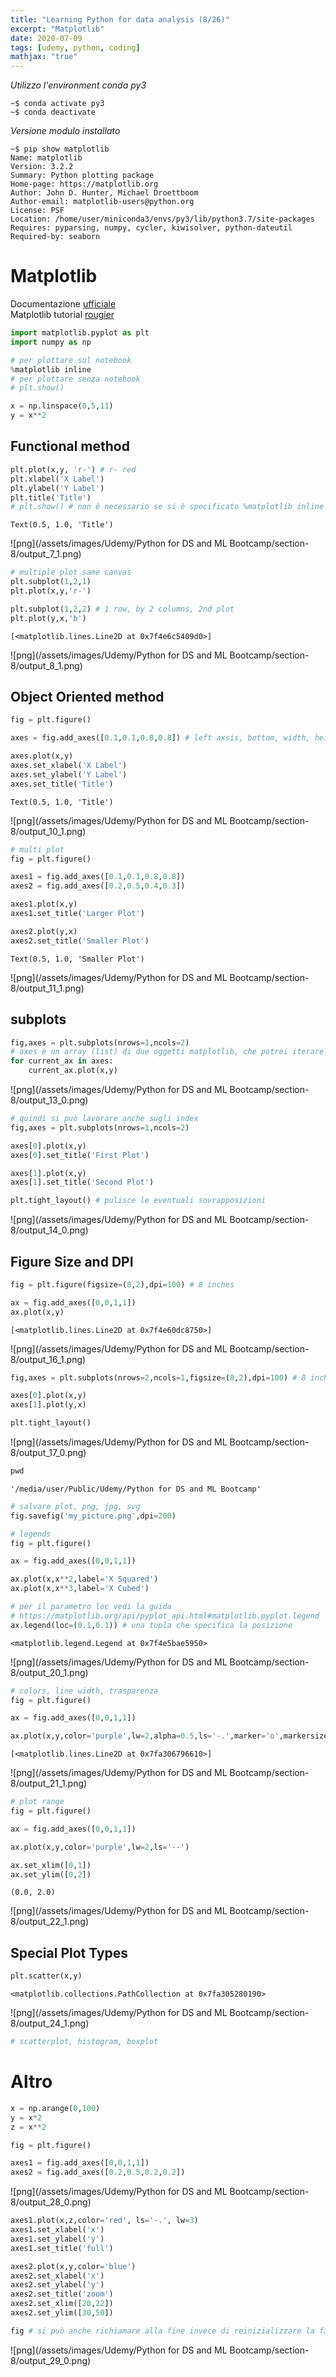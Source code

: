 ```yaml
---
title: "Learning Python for data analysis (8/26)"
excerpt: "Matplotlib"
date: 2020-07-09
tags: [udemy, python, coding]
mathjax: "true"
---
```


*Utilizzo l'environment conda py3*  
```console
~$ conda activate py3
~$ conda deactivate
```

*Versione modulo installato*  
```console
~$ pip show matplotlib
Name: matplotlib
Version: 3.2.2
Summary: Python plotting package
Home-page: https://matplotlib.org
Author: John D. Hunter, Michael Droettboom
Author-email: matplotlib-users@python.org
License: PSF
Location: /home/user/miniconda3/envs/py3/lib/python3.7/site-packages
Requires: pyparsing, numpy, cycler, kiwisolver, python-dateutil
Required-by: seaborn
```


# Matplotlib

Documentazione [ufficiale](https://matplotlib.org/gallery.html)  
Matplotlib tutorial [rougier](https://www.labri.fr/perso/nrougier/teaching/matplotlib)  



```python
import matplotlib.pyplot as plt
import numpy as np
```


```python
# per plottare sul notebook
%matplotlib inline
# per plottare senza notebook
# plt.show()
```


```python
x = np.linspace(0,5,11)
y = x**2
```

## Functional method


```python
plt.plot(x,y, 'r-') # r- red
plt.xlabel('X Label')
plt.ylabel('Y Label')
plt.title('Title')
# plt.show() # non è necessario se si è specificato %matplotlib inline
```




    Text(0.5, 1.0, 'Title')




![png](/assets/images/Udemy/Python for DS and ML Bootcamp/section-8/output_7_1.png)



```python
# multiple plot same canvas
plt.subplot(1,2,1)
plt.plot(x,y,'r-')

plt.subplot(1,2,2) # 1 row, by 2 columns, 2nd plot
plt.plot(y,x,'b')
```




    [<matplotlib.lines.Line2D at 0x7f4e6c5409d0>]




![png](/assets/images/Udemy/Python for DS and ML Bootcamp/section-8/output_8_1.png)


## Object Oriented method


```python
fig = plt.figure()

axes = fig.add_axes([0.1,0.1,0.8,0.8]) # left axsis, bottom, width, height

axes.plot(x,y)
axes.set_xlabel('X Label')
axes.set_ylabel('Y Label')
axes.set_title('Title')
```




    Text(0.5, 1.0, 'Title')




![png](/assets/images/Udemy/Python for DS and ML Bootcamp/section-8/output_10_1.png)



```python
# multi plot
fig = plt.figure()

axes1 = fig.add_axes([0.1,0.1,0.8,0.8])
axes2 = fig.add_axes([0.2,0.5,0.4,0.3])

axes1.plot(x,y)
axes1.set_title('Larger Plot')

axes2.plot(y,x)
axes2.set_title('Smaller Plot')
```




    Text(0.5, 1.0, 'Smaller Plot')




![png](/assets/images/Udemy/Python for DS and ML Bootcamp/section-8/output_11_1.png)


## subplots


```python
fig,axes = plt.subplots(nrows=1,ncols=2)
# axes è un array (list) di due oggetti matplotlib, che potrei iterare
for current_ax in axes:
    current_ax.plot(x,y)
```


![png](/assets/images/Udemy/Python for DS and ML Bootcamp/section-8/output_13_0.png)



```python
# quindi si può lavorare anche sugli index
fig,axes = plt.subplots(nrows=1,ncols=2)

axes[0].plot(x,y)
axes[0].set_title('First Plot')

axes[1].plot(x,y)
axes[1].set_title('Second Plot')

plt.tight_layout() # pulisce le eventuali sovrapposizioni
```


![png](/assets/images/Udemy/Python for DS and ML Bootcamp/section-8/output_14_0.png)


## Figure Size and DPI


```python
fig = plt.figure(figsize=(8,2),dpi=100) # 8 inches

ax = fig.add_axes([0,0,1,1])
ax.plot(x,y)
```




    [<matplotlib.lines.Line2D at 0x7f4e60dc8750>]




![png](/assets/images/Udemy/Python for DS and ML Bootcamp/section-8/output_16_1.png)



```python
fig,axes = plt.subplots(nrows=2,ncols=1,figsize=(8,2),dpi=100) # 8 inches

axes[0].plot(x,y)
axes[1].plot(y,x)

plt.tight_layout()
```


![png](/assets/images/Udemy/Python for DS and ML Bootcamp/section-8/output_17_0.png)



```python
pwd
```




    '/media/user/Public/Udemy/Python for DS and ML Bootcamp'




```python
# salvare plot, png, jpg, svg
fig.savefig('my_picture.png',dpi=200)
```


```python
# legends
fig = plt.figure()

ax = fig.add_axes([0,0,1,1])

ax.plot(x,x**2,label='X Squared')
ax.plot(x,x**3,label='X Cubed')

# per il parametro loc vedi la guida
# https://matplotlib.org/api/pyplot_api.html#matplotlib.pyplot.legend
ax.legend(loc=(0.1,0.1)) # una tupla che specifica la posizione
```




    <matplotlib.legend.Legend at 0x7f4e5bae5950>




![png](/assets/images/Udemy/Python for DS and ML Bootcamp/section-8/output_20_1.png)



```python
# colors, line width, trasparenza
fig = plt.figure()

ax = fig.add_axes([0,0,1,1])

ax.plot(x,y,color='purple',lw=2,alpha=0.5,ls='-.',marker='o',markersize=20,markerfacecolor='red',markeredgewidth=5,markeredgecolor='black') # Color #FF8C00, etc RGB Hex Code; lwd o linewidth; ls o linestyle step, --, :, etc.
```




    [<matplotlib.lines.Line2D at 0x7fa306796610>]




![png](/assets/images/Udemy/Python for DS and ML Bootcamp/section-8/output_21_1.png)



```python
# plot range
fig = plt.figure()

ax = fig.add_axes([0,0,1,1])

ax.plot(x,y,color='purple',lw=2,ls='--')

ax.set_xlim([0,1])
ax.set_ylim([0,2])
```




    (0.0, 2.0)




![png](/assets/images/Udemy/Python for DS and ML Bootcamp/section-8/output_22_1.png)


## Special Plot Types


```python
plt.scatter(x,y)
```




    <matplotlib.collections.PathCollection at 0x7fa305280190>




![png](/assets/images/Udemy/Python for DS and ML Bootcamp/section-8/output_24_1.png)



```python
# scatterplot, histogram, boxplot
```

# Altro


```python
x = np.arange(0,100)
y = x*2
z = x**2
```


```python
fig = plt.figure()

axes1 = fig.add_axes([0,0,1,1])
axes2 = fig.add_axes([0.2,0.5,0.2,0.2])
```


![png](/assets/images/Udemy/Python for DS and ML Bootcamp/section-8/output_28_0.png)



```python
axes1.plot(x,z,color='red', ls='-.', lw=3)
axes1.set_xlabel('x')
axes1.set_ylabel('y')
axes1.set_title('full')

axes2.plot(x,y,color='blue')
axes2.set_xlabel('x')
axes2.set_ylabel('y')
axes2.set_title('zoom')
axes2.set_xlim([20,22])
axes2.set_ylim([30,50])

fig # si può anche richiamare alla fine invece di reinizializzare la fig all'inizio della cella
```




![png](/assets/images/Udemy/Python for DS and ML Bootcamp/section-8/output_29_0.png)


